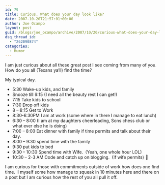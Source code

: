 ```yaml
---
id: 79
title: Curious, What does your day look like?
date: 2007-10-20T21:57:01+00:00
author: Joe Ocampo
layout: post
guid: /blogs/joe_ocampo/archive/2007/10/20/curious-what-does-your-day-look-like.aspx
dsq_thread_id:
  - "262090874"
categories:
  - Humor
---
```

I am just curious about all these great post I see coming from many of you.&nbsp; How do you all (Texans ya&#8217;ll) find the time?

My typical day.

  * 5:30 Wake-up kids, and family
  * Snooze till 6:15 (I need all the beauty rest I can get!)&nbsp; 
  * 7:15 Take kids to school
  * 7:30 Drop off kids
  * 8 &#8211; 8:15 Get to Work
  * 8:30-6:30PM I am at work (some where in there I manage to eat lunch)
  * 6:30 &#8211; 8:00 (I am at my daughters cheerleading, Sons chess club or what ever else he is doing)
  * 7:00 &#8211; 8:00 Eat dinner with family if time permits and talk about their day.
  * 8:00 &#8211; 9:30 spend time with the family
  * 9:30 put kids to bed
  * 9:30 &#8211; 10:30 Spend time with Wife.&nbsp; (Yeah, one whole hour LOL) 
  * 10:30 &#8211; 2-3 AM Code and catch up on blogging.&nbsp; (If wife permits) 🙂

I am curious for those with commitments outside of work how does one find time.&nbsp; I myself some how manage to squeak in 10 minutes here and there on a post but I am curious how the rest of you all pull it off.